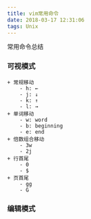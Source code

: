 ```yaml
---
title: vim常用命令
date: 2018-03-17 12:31:06
tags: Unix
---
```




常用命令总结

### 可视模式

    + 常规移动
        - h: ←
        - j: ↓
        - k: ↑
        - l: →
    + 单词移动
        - w: word
        - b: beginning
        - e: end
    + 倍数组合移动
        - 3w
        - 2j
    + 行首尾
        - 0
        - $
    + 页首尾
        - gg
        - G

### 编辑模式

